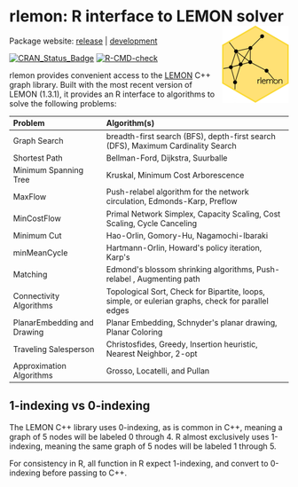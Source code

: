 # **rlemon**: R interface to LEMON solver <a href="https://errickson.net/rlemon"><img src="man/figures/logo.png" align="right" height="139" /></a>

Package website: [release](https://errickson.net/rlemon) | [development](https://errickson.net/rlemon/dev)

<!-- badges: start -->
[![CRAN_Status_Badge](https://www.r-pkg.org/badges/version/rlemon)](https://cran.r-project.org/package=rlemon)
[![R-CMD-check](https://github.com/josherrickson/rlemon/workflows/R-CMD-check/badge.svg)](https://github.com/josherrickson/rlemon/actions)
<!-- badges: end -->

rlemon provides convenient access to the
[LEMON](https://lemon.cs.elte.hu/trac/lemon) C++ graph library. Built with the
most recent version of LEMON (1.3.1), it provides an R interface to algorithms
to solve the following problems:

| Problem                     | Algorithm(s)                                                                                        |
|:--------------------------- |:----------------------------------------------------------------------------------------------------|
|Graph Search                 | breadth-first search (BFS), depth-first search (DFS), Maximum Cardinality Search                    |
|Shortest Path                | Bellman-Ford, Dijkstra, Suurballe                                                                   |
|Minimum Spanning Tree        | Kruskal, Minimum Cost Arborescence                                                                  |
|MaxFlow                      | Push-relabel algorithm for the network circulation, Edmonds-Karp, Preflow                           |
|MinCostFlow                  | Primal Network Simplex, Capacity Scaling, Cost Scaling, Cycle Canceling                             |
|Minimum Cut                  | Hao-Orlin, Gomory-Hu, Nagamochi-Ibaraki                                                             |
|minMeanCycle                 | Hartmann-Orlin, Howard's policy iteration, Karp's                                                   |
|Matching                     | Edmond's blossom shrinking algorithms, Push-relabel , Augmenting path                               |
|Connectivity Algorithms      | Topological Sort, Check for Bipartite, loops, simple, or eulerian graphs, check for parallel edges  |
|PlanarEmbedding and Drawing  | Planar Embedding, Schnyder's planar drawing, Planar Coloring                                        |
|Traveling Salesperson        | Christosfides, Greedy, Insertion heuristic, Nearest Neighbor, 2-opt                                 |
|Approximation Algorithms     | Grosso, Locatelli, and Pullan                                                                       |

## 1-indexing vs 0-indexing

The LEMON C++ library uses 0-indexing, as is common in C++, meaning a graph of 5
nodes will be labeled 0 through 4. R almost exclusively uses 1-indexing, meaning
the same graph of 5 nodes will be labeled 1 through 5.

For consistency in R, all function in R expect 1-indexing, and convert to
0-indexing before passing to C++.
